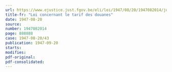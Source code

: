 ```yaml
---
url: https://www.ejustice.just.fgov.be/eli/loi/1947/08/20/1947082014/justel
title-fr: "Loi concernant le tarif des douanes"
date: 1947-08-20
source:
number: 1947082014
page: 888888
case: 1947-08-20/43
publication: 1947-09-20
starts:
modifies:
pdf-original:
pdf-consolidated:
---
```


